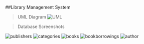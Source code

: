 ##Library Management System

> UML Diagram
![UML](https://github.com/Snmzgrkn/Patika/assets/56911478/b64ea585-f2f9-4402-acfb-5d8923182fe9)

> Database Screenshots

![publishers](https://github.com/Snmzgrkn/Patika/assets/56911478/1978232e-5460-4009-9594-2b2f91c7393b)
![categories](https://github.com/Snmzgrkn/Patika/assets/56911478/e054a708-a964-4cd1-bb1b-60d7628cd0ed)
![books](https://github.com/Snmzgrkn/Patika/assets/56911478/e29ce845-739f-4599-a9ce-545e7e9003c2)
![bookborrowings](https://github.com/Snmzgrkn/Patika/assets/56911478/2aa006c4-1082-4e81-817d-012844f06b86)
![author](https://github.com/Snmzgrkn/Patika/assets/56911478/8c7e4d31-0e4e-4af1-91d1-f8cf13875763)
